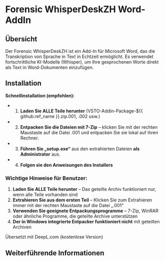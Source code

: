 # Forensic WhisperDeskZH Word-AddIn

## Übersicht
Der Forensic WhisperDeskZH ist ein Add-In für Microsoft Word, das die Transkription von Sprache in Text in Echtzeit ermöglicht. Es verwendet fortschrittliche KI-Modelle (Whisper), um Ihre gesprochenen Worte direkt als Text in Word-Dokumenten einzufügen.

## Installation
**Schnellinstallation (empfohlen):**
- 1. **Laden Sie ALLE Teile herunter** (VSTO-Addin-Package-${{ github.ref_name }}.zip.001, .002 usw.)
- 2. **Entpacken Sie die Dateien mit 7-Zip** – klicken Sie mit der rechten Maustaste auf die Datei .001 und entpacken Sie sie lokal auf ihren Rechner.
- 3. **Führen Sie „setup.exe“** aus den extrahierten Dateien **als Administrator** aus.
- 4. **Folgen sie den Anweisungen des Installers**

### Wichtige Hinweise für Benutzer:
1. **Laden Sie ALLE Teile herunter** – Das geteilte Archiv funktioniert nur, wenn alle Teile vorhanden sind
2. **Extrahieren Sie aus dem ersten Teil** – Klicken Sie zum Extrahieren immer mit der rechten Maustaste auf die Datei „.001“
3. **Verwenden Sie geeignete Entpackungsprogramme** – 7-Zip, WinRAR oder ähnliche Programme, die geteilte Archive unterstützen
4. **Der in Windows integrierte Entpacker funktioniert nicht** mit geteilten Archiven

Übersetzt mit DeepL.com (kostenlose Version)
## Weiterführende Informationen
